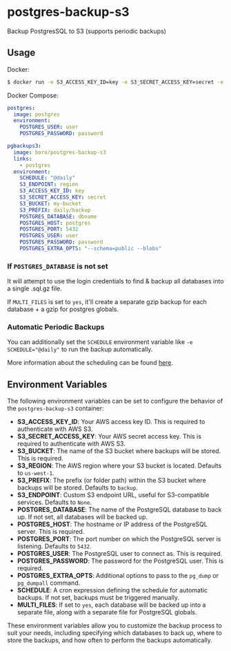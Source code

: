 # postgres-backup-s3

Backup PostgresSQL to S3 (supports periodic backups)

## Usage

Docker:

```sh
$ docker run -e S3_ACCESS_KEY_ID=key -e S3_SECRET_ACCESS_KEY=secret -e S3_BUCKET=my-bucket -e S3_PREFIX=backup -e POSTGRES_DATABASE=dbname -e POSTGRES_USER=user -e POSTGRES_PASSWORD=password -e POSTGRES_HOST=localhost boro/postgres-backup-s3
```

Docker Compose:

```yaml
postgres:
  image: postgres
  environment:
    POSTGRES_USER: user
    POSTGRES_PASSWORD: password

pgbackups3:
  image: boro/postgres-backup-s3
  links:
    - postgres
  environment:
    SCHEDULE: "@daily"
    S3_ENDPOINT: region
    S3_ACCESS_KEY_ID: key
    S3_SECRET_ACCESS_KEY: secret
    S3_BUCKET: my-bucket
    S3_PREFIX: daily/backup
    POSTGRES_DATABASE: dbname
    POSTGRES_HOST: postgres
    POSTGRES_PORT: 5432
    POSTGRES_USER: user
    POSTGRES_PASSWORD: password
    POSTGRES_EXTRA_OPTS: "--schema=public --blobs"
```

### If `POSTGRES_DATABASE` is not set

It will attempt to use the login credentials to find & backup all databases into a single .sql.gz file.

If `MULTI_FILES` is set to `yes`, it'll create a separate gzip backup for each database + a gzip for postgres globals.

### Automatic Periodic Backups

You can additionally set the `SCHEDULE` environment variable like `-e SCHEDULE="@daily"` to run the backup automatically.

More information about the scheduling can be found [here](http://godoc.org/github.com/robfig/cron#hdr-Predefined_schedules).

## Environment Variables

The following environment variables can be set to configure the behavior of the `postgres-backup-s3` container:

- **S3_ACCESS_KEY_ID**: Your AWS access key ID. This is required to authenticate with AWS S3.
- **S3_SECRET_ACCESS_KEY**: Your AWS secret access key. This is required to authenticate with AWS S3.
- **S3_BUCKET**: The name of the S3 bucket where backups will be stored. This is required.
- **S3_REGION**: The AWS region where your S3 bucket is located. Defaults to `us-west-1`.
- **S3_PREFIX**: The prefix (or folder path) within the S3 bucket where backups will be stored. Defaults to `backup`.
- **S3_ENDPOINT**: Custom S3 endpoint URL, useful for S3-compatible services. Defaults to `None`.
- **POSTGRES_DATABASE**: The name of the PostgreSQL database to back up. If not set, all databases will be backed up.
- **POSTGRES_HOST**: The hostname or IP address of the PostgreSQL server. This is required.
- **POSTGRES_PORT**: The port number on which the PostgreSQL server is listening. Defaults to `5432`.
- **POSTGRES_USER**: The PostgreSQL user to connect as. This is required.
- **POSTGRES_PASSWORD**: The password for the PostgreSQL user. This is required.
- **POSTGRES_EXTRA_OPTS**: Additional options to pass to the `pg_dump` or `pg_dumpall` command.
- **SCHEDULE**: A cron expression defining the schedule for automatic backups. If not set, backups must be triggered manually.
- **MULTI_FILES**: If set to `yes`, each database will be backed up into a separate file, along with a separate file for PostgreSQL globals.

These environment variables allow you to customize the backup process to suit your needs, including specifying which databases to back up, where to store the backups, and how often to perform the backups automatically.
